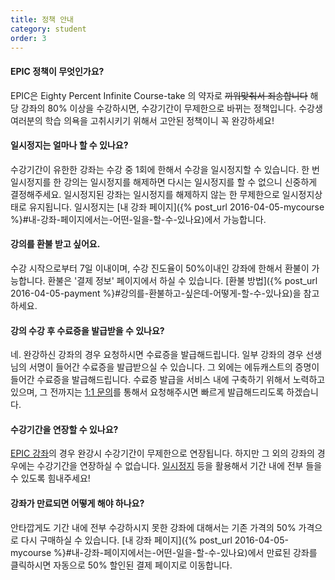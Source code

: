 ```yaml
---
title: 정책 안내
category: student
order: 3
---
```

#### EPIC 정책이 무엇인가요?
EPIC은 Eighty Percent Infinite Course-take 의 약자로 ~~끼워맞춰서 죄송합니다~~
해당 강좌의 80% 이상을 수강하시면, 수강기간이 무제한으로 바뀌는 정책입니다.
수강생 여러분의 학습 의욕을 고취시키기 위해서 고안된 정책이니 꼭 완강하세요!

#### 일시정지는 얼마나 할 수 있나요?
수강기간이 유한한 강좌는 수강 중 1회에 한해서 수강을 일시정지할 수 있습니다.
한 번 일시정지를 한 강의는 일시정지를 해제하면 다시는 일시정지를 할 수 없으니 신중하게 결정해주세요.
일시정지된 강좌는 일시정지를 해제하지 않는 한 무제한으로 일시정지상태로 유지됩니다.
일시정지는 [내 강좌 페이지]({% post_url 2016-04-05-mycourse %}#내-강좌-페이지에서는-어떤-일을-할-수-있나요)에서 가능합니다.

#### 강의를 환불 받고 싶어요.
수강 시작으로부터 7일 이내이며, 수강 진도율이 50%이내인 강좌에 한해서 환불이 가능합니다.
환불은 '결제 정보' 페이지에서 하실 수 있습니다. [환불 방법]({% post_url 2016-04-05-payment %}#강의를-환불하고-싶은데-어떻게-할-수-있나요)을 참고하세요.

#### 강의 수강 후 수료증을 발급받을 수 있나요?
네. 완강하신 강좌의 경우 요청하시면 수료증을 발급해드립니다.
일부 강좌의 경우 선생님의 서명이 들어간 수료증을 발급받으실 수 있습니다.
그 외에는 에듀캐스트의 증명이 들어간 수료증을 발급해드립니다.
수료증 발급을 서비스 내에 구축하기 위해서 노력하고 있으며,
그 전까지는 [1:1 문의](https://educast.pro/support/qna/create/)를 통해서 요청해주시면 빠르게 발급해드리도록 하겠습니다.

#### 수강기간을 연장할 수 있나요?
[EPIC 강좌](#EPIC-정책이-무엇인가요)의 경우 완강시 수강기간이 무제한으로 연장됩니다.
하지만 그 외의 강좌의 경우에는 수강기간을 연장하실 수 없습니다.
[일시정지](#일시정지는-얼마나-할-수-있나요) 등을 활용해서 기간 내에 전부 들을 수 있도록 힘내주세요!

#### 강좌가 만료되면 어떻게 해야 하나요?
안타깝게도 기간 내에 전부 수강하시지 못한 강좌에 대해서는 기존 가격의 50% 가격으로 다시 구매하실 수 있습니다.
[내 강좌 페이지]({% post_url 2016-04-05-mycourse %}#내-강좌-페이지에서는-어떤-일을-할-수-있나요)에서 만료된 강좌를 클릭하시면 자동으로 50% 할인된 결제 페이지로 이동합니다.
